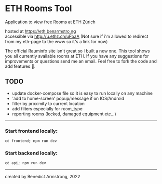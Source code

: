 # ETH Rooms Tool

Application to view free Rooms at ETH Zürich

hosted at https://eth.benarmstro.ng<br>
accessible via http://u.ethz.ch/uFbaA (Not sure if i'm allowed to redirect from my eth-page to the www so it's a link for now)

The official <a href="http://www.rauminfo.ethz.ch/IndexPre.do">Rauminfo</a>
site isn't great so I built a new one. This tool shows you all currently available rooms at ETH.
If you have any suggestions for improvements or questions send me an email. Feel free to fork the code and add features 👾.

## TODO

-   update docker-compose file so it is easy to run locally on any machine
-   'add to home-screen' popup/message if on IOS/Android
-   filter by proximity to current location
-   add filters especially for room_type
-   reporting rooms (locked, damaged equipment etc...)

---

### Start frontend locally:

```{bash}
cd frontend; npm run dev
```

### Start backend locally:

```{bash}
cd api; npm run dev
```

---

created by Benedict Armstrong, 2022
